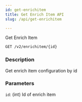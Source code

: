 ```yaml
---
id: get-enrichitem
title: Get Enrich Item API
slug: /api/get-enrichitem

---
```


Get Enrich Item

```bash
GET /v2/enrichitem/{id}
```

### Description

Get enrich item configuration by id

### Parameters

`id`: (int) Id of enrich item
